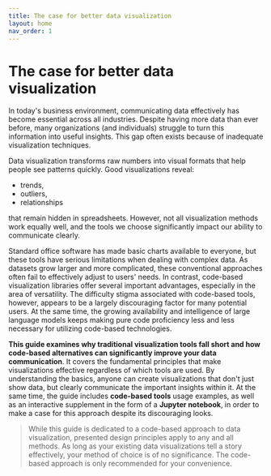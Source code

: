 ```yaml
---
title: The case for better data visualization
layout: home
nav_order: 1
---
```

# The case for better data visualization
In today's business environment, communicating data effectively has become essential across all industries. Despite having more data than ever before, many organizations (and individuals) struggle to turn this information into useful insights. This gap often exists because of inadequate visualization techniques.

Data visualization transforms raw numbers into visual formats that help people see patterns quickly. Good visualizations reveal:
- trends,
- outliers,
- relationships

that remain hidden in spreadsheets. However, not all visualization methods work equally well, and the tools we choose significantly impact our ability to communicate clearly.

Standard office software has made basic charts available to everyone, but these tools have serious limitations when dealing with complex data. As datasets grow larger and more complicated, these conventional approaches often fail to effectively adjust to users' needs. In contrast, code-based visualization libraries offer several important advantages, especially in the area of versatility. The difficulty stigma associated with code-based tools, however, appears to be a largely discouraging factor for many potential users. At the same time, the growing availability and intelligence of large language models keeps making pure code proficiency less and less necessary for utilizing code-based technologies.

**This guide examines why traditional visualization tools fall short and how code-based alternatives can significantly improve your data communication**. It covers the fundamental principles that make visualizations effective regardless of which tools are used. By understanding the basics, anyone can create visualizations that don't just show data, but clearly communicate the important insights within it. At the same time, the guide includes **code-based tools** usage examples, as well as an interactive supplement in the form of a **Jupyter notebook**, in order to make a case for this approach despite its discouraging looks.

>While this guide is dedicated to a code-based approach to data visualization, presented design principles apply to any and all methods. As long as your existing data visualizations tell a story effectively, your method of choice is of no significance. The code-based approach is only recommended for your convenience.